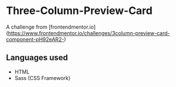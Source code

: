 # Three-Column-Preview-Card
A challenge from [frontendmentor.io] (https://www.frontendmentor.io/challenges/3column-preview-card-component-pH92eAR2-)

## Languages used
- HTML
- Sass (CSS Framework)
